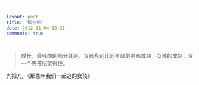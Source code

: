 ```yaml
---

layout: post
title: "那些年"
date: 2012-11-04 10:21
comments: true

---
```

>成长，最残酷的部分就是，女孩永远比同年龄的男孩成熟，女孩的成熟，没一个男孩招架得住。

九把刀, 《那些年我们一起追的女孩》
